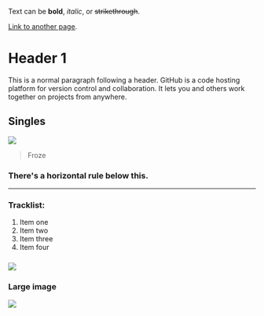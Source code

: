 Text can be **bold**, _italic_, or ~~strikethrough~~.

[Link to another page](another-page).

# [](#header-1)Header 1

This is a normal paragraph following a header. GitHub is a code hosting platform for version control and collaboration. It lets you and others work together on projects from anywhere.

## [](#header-2)Singles
![](https://guides.github.com/activities/hello-world/branching.png)
> Froze

### There's a horizontal rule below this.

* * *

### Tracklist:

1.  Item one
1.  Item two
1.  Item three
1.  Item four

###
![](https://assets-cdn.github.com/images/icons/emoji/octocat.png)

### Large image

![](https://guides.github.com/activities/hello-world/branching.png)



